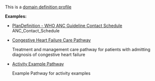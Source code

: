 This is a [domain definition profile](profiles.html#domain-profiles)

**Examples:**

*   [PlanDefinition - WHO ANC Guideline Contact Schedule](PlanDefinition-anc-contact-schedule.html) ANC\_Contact\_Schedule
*   [Congestive Heart Failure Care Pathway](PlanDefinition-chf-pathway.html)

    Treatment and management care pathway for patients with admitting diagnosis of congestive heart failure

*   [Activity Example Pathway](PlanDefinition-activity-example-pathway-pd.html)

    Example Pathway for activity examples